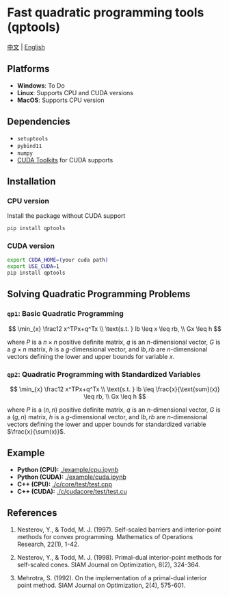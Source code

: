 # Fast quadratic programming tools (qptools)

[中文](README.md) | [English](README.en-US.md)

## Platforms

- **Windows**: To Do
- **Linux**: Supports CPU and CUDA versions
- **MacOS**: Supports CPU version

## Dependencies

- `setuptools`
- `pybind11`
- `numpy`
- [CUDA Toolkits](https://developer.nvidia.com/cuda-toolkit) for CUDA supports

## Installation

### CPU version

Install the package without CUDA support

```bash
pip install qptools
```

### CUDA version

```bash
export CUDA_HOME=(your cuda path)
export USE_CUDA=1
pip install qptools
```


## Solving Quadratic Programming Problems

### `qp1`: Basic Quadratic Programming

$$
\min_{x} \frac12 x^TPx+q^Tx \\
\text{s.t. } lb \leq x \leq rb, \\
Gx \leq h
$$

where $P$ is a $n\times n$ positive definite matrix, $q$ is an $n$-dimensional vector, $G$ is a $g\times n$ matrix, $h$ is a $g$-dimensional vector, and $lb,rb$ are $n$-dimensional vectors defining the lower and upper bounds for variable $x$.

### `qp2`:  Quadratic Programming with Standardized Variables

$$
\min_{x} \frac12 x^TPx+q^Tx \\
\text{s.t. } lb \leq \frac{x}{\text{sum}(x)} \leq rb, \\
Gx \leq h
$$

where $P$ is a $(n,n)$ positive definite matrix, $q$ is an $n$-dimensional vector, $G$ is a $(g,n)$ matrix, $h$ is a $g$-dimensional vector, and $lb,rb$ are $n$-dimensional vectors defining the lower and upper bounds for standardized variable $\frac{x}{\sum(x)}$.

## Example

- **Python (CPU):** [./example/cpu.ipynb](./example/cpu.ipynb)
- **Python (CUDA):** [./example/cuda.ipynb](./example/cuda.ipynb)
- **C++ (CPU):** [./c/core/test/test.cpp](./c/core/test/test.cpp)
- **C++ (CUDA):** [./c/cudacore/test/test.cu](./c/core/test/test.cu)

## References

1. Nesterov, Y., & Todd, M. J. (1997). Self-scaled barriers and interior-point methods for convex programming. Mathematics of Operations Research, 22(1), 1-42.

2. Nesterov, Y., & Todd, M. J. (1998). Primal-dual interior-point methods for self-scaled cones. SIAM Journal on Optimization, 8(2), 324-364.

3. Mehrotra, S. (1992). On the implementation of a primal-dual interior point method. SIAM Journal on Optimization, 2(4), 575-601.